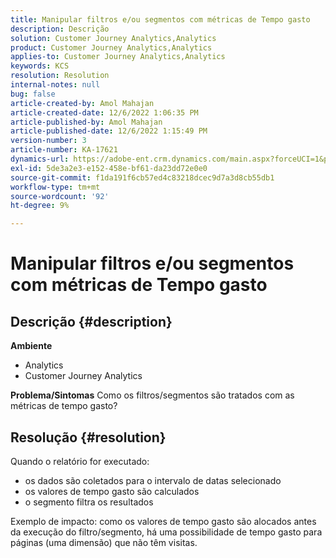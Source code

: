 ```yaml
---
title: Manipular filtros e/ou segmentos com métricas de Tempo gasto
description: Descrição
solution: Customer Journey Analytics,Analytics
product: Customer Journey Analytics,Analytics
applies-to: Customer Journey Analytics,Analytics
keywords: KCS
resolution: Resolution
internal-notes: null
bug: false
article-created-by: Amol Mahajan
article-created-date: 12/6/2022 1:06:35 PM
article-published-by: Amol Mahajan
article-published-date: 12/6/2022 1:15:49 PM
version-number: 3
article-number: KA-17621
dynamics-url: https://adobe-ent.crm.dynamics.com/main.aspx?forceUCI=1&pagetype=entityrecord&etn=knowledgearticle&id=f66217cf-6675-ed11-81aa-6045bd006e5a
exl-id: 5de3a2e3-e152-458e-bf61-da23dd72e0e0
source-git-commit: f1da191f6cb57ed4c83218dcec9d7a3d8cb55db1
workflow-type: tm+mt
source-wordcount: '92'
ht-degree: 9%

---
```


# Manipular filtros e/ou segmentos com métricas de Tempo gasto

## Descrição {#description}

<b>Ambiente</b>
- Analytics
- Customer Journey Analytics



<b>Problema/Sintomas</b>
Como os filtros/segmentos são tratados com as métricas de tempo gasto?


## Resolução {#resolution}

Quando o relatório for executado:
- os dados são coletados para o intervalo de datas selecionado
- os valores de tempo gasto são calculados
- o segmento filtra os resultados


Exemplo de impacto: como os valores de tempo gasto são alocados antes da execução do filtro/segmento, há uma possibilidade de tempo gasto para páginas (uma dimensão) que não têm visitas.

